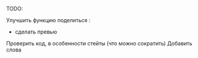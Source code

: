 TODO:

<!-- Проверить работоспособность старта, нового слова, статистки после обновления дня. -->

<!-- Добавить в endBanner номер слова -->

<!-- Сделать задержку перед показом финального баннера (желательно всегда, даже после повторной загрузки страницы) -->

<!-- Анимация букв (перевертыш в идеале) -->

Улучшить функцию поделиться :

- сделать превью
<!-- - добавить эмоджи в виде поля с результатом -->

<!-- Отображение на айфоне - синяя подсветка кнопок в сафари,
клавиатура выезжает за рамки, кнопки нажимаются с лагом -->

Проверить код, в особенности стейты (что можно сократить)
Добавить слова
